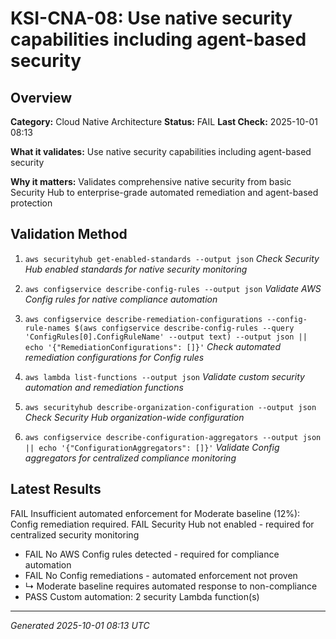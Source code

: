 # KSI-CNA-08: Use native security capabilities including agent-based security

## Overview

**Category:** Cloud Native Architecture
**Status:** FAIL
**Last Check:** 2025-10-01 08:13

**What it validates:** Use native security capabilities including agent-based security

**Why it matters:** Validates comprehensive native security from basic Security Hub to enterprise-grade automated remediation and agent-based protection

## Validation Method

1. `aws securityhub get-enabled-standards --output json`
   *Check Security Hub enabled standards for native security monitoring*

2. `aws configservice describe-config-rules --output json`
   *Validate AWS Config rules for native compliance automation*

3. `aws configservice describe-remediation-configurations --config-rule-names $(aws configservice describe-config-rules --query 'ConfigRules[0].ConfigRuleName' --output text) --output json || echo '{"RemediationConfigurations": []}'`
   *Check automated remediation configurations for Config rules*

4. `aws lambda list-functions --output json`
   *Validate custom security automation and remediation functions*

5. `aws securityhub describe-organization-configuration --output json`
   *Check Security Hub organization-wide configuration*

6. `aws configservice describe-configuration-aggregators --output json || echo '{"ConfigurationAggregators": []}'`
   *Validate Config aggregators for centralized compliance monitoring*

## Latest Results

FAIL Insufficient automated enforcement for Moderate baseline (12%): Config remediation required. FAIL Security Hub not enabled - required for centralized security monitoring
- FAIL No AWS Config rules detected - required for compliance automation
- FAIL No Config remediations - automated enforcement not proven
-   ↳ Moderate baseline requires automated response to non-compliance
- PASS Custom automation: 2 security Lambda function(s)

---
*Generated 2025-10-01 08:13 UTC*
